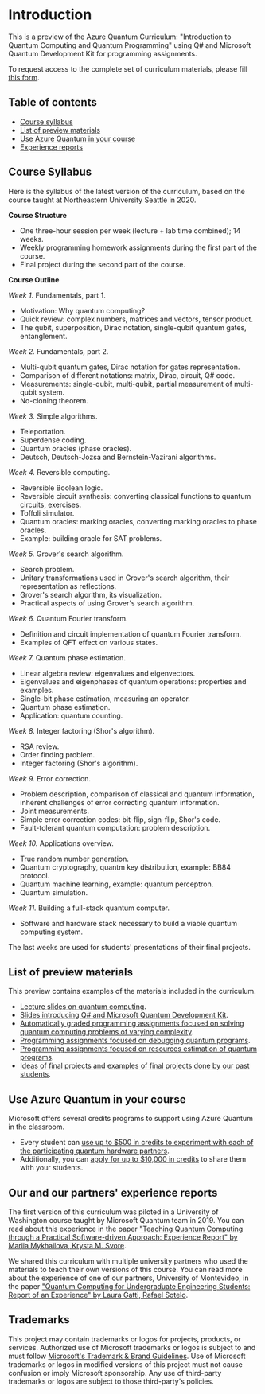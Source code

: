 # Introduction

This is a preview of the Azure Quantum Curriculum: "Introduction to Quantum Computing and Quantum Programming" using Q# and Microsoft Quantum Development Kit for programming assignments.

To request access to the complete set of curriculum materials, please fill [this form](https://aka.ms/AQ/Curriculum/RequestAccess).

## Table of contents

* [Course syllabus](#syllabus)
* [List of preview materials](#materials-list)
* [Use Azure Quantum in your course](#aq-credits)
* [Experience reports](#experience-reports)

## Course Syllabus <a name="syllabus" />

Here is the syllabus of the latest version of the curriculum, based on the course taught at Northeastern University Seattle in 2020.

**Course Structure** 
* One three-hour session per week (lecture + lab time combined); 14 weeks. 
* Weekly programming homework assignments during the first part of the course.
* Final project during the second part of the course.

**Course Outline**  

*Week 1.* Fundamentals, part 1.

* Motivation: Why quantum computing?
* Quick review: complex numbers, matrices and vectors, tensor product.
* The qubit, superposition, Dirac notation, single-qubit quantum gates, entanglement.

*Week 2.* Fundamentals, part 2.

* Multi-qubit quantum gates, Dirac notation for gates representation.
* Comparison of different notations: matrix, Dirac, circuit, Q# code.
* Measurements: single-qubit, multi-qubit, partial measurement of multi-qubit system.
* No-cloning theorem.

*Week 3.* Simple algorithms.

* Teleportation.
* Superdense coding.
* Quantum oracles (phase oracles).
* Deutsch, Deutsch-Jozsa and Bernstein-Vazirani algorithms.

*Week 4.* Reversible computing.

* Reversible Boolean logic.
* Reversible circuit synthesis: converting classical functions to quantum circuits, exercises.
* Toffoli simulator.
* Quantum oracles: marking oracles, converting marking oracles to phase oracles.
* Example: building oracle for SAT problems.

*Week 5.* Grover's search algorithm.

* Search problem.
* Unitary transformations used in Grover's search algorithm, their representation as reflections.
* Grover's search algorithm, its visualization.
* Practical aspects of using Grover's search algorithm.

*Week 6.* Quantum Fourier transform.

* Definition and circuit implementation of quantum Fourier transform.
* Examples of QFT effect on various states.

*Week 7.* Quantum phase estimation.

* Linear algebra review: eigenvalues and eigenvectors.
* Eigenvalues and eigenphases of quantum operations: properties and examples.
* Single-bit phase estimation, measuring an operator.
* Quantum phase estimation.
* Application: quantum counting.

*Week 8.* Integer factoring (Shor's algorithm).

* RSA review.
* Order finding problem.
* Integer factoring (Shor's algorithm).

*Week 9.* Error correction.

* Problem description, comparison of classical and quantum information, inherent challenges of error correcting quantum information.
* Joint measurements.
* Simple error correction codes: bit-flip, sign-flip, Shor's code.
* Fault-tolerant quantum computation: problem description.

*Week 10.* Applications overview.

* True random number generation.
* Quantum cryptography, quantm key distribution, example: BB84 protocol.
* Quantum machine learning, example: quantum perceptron.
* Quantum simulation.

*Week 11.* Building a full-stack quantum computer.

* Software and hardware stack necessary to build a viable quantum computing system.

The last weeks are used for students' presentations of their final projects.


## List of preview materials <a name="materials-list" />

This preview contains examples of the materials included in the curriculum.

* [Lecture slides on quantum computing](./LectureSlides).
* [Slides introducing Q# and Microsoft Quantum Development Kit](./QDKSlides).
* [Automatically graded programming assignments focused on solving quantum computing problems of varying complexity](./ProgrammingAssignmentSamples/AutogradedProblems).
* [Programming assignments focused on debugging quantum programs](./ProgrammingAssignmentSamples/DebuggingQuantumCode).
* [Programming assignments focused on resources estimation of quantum programs](./ProgrammingAssignmentSamples/ResourcesEstimation).
* [Ideas of final projects and examples of final projects done by our past students](./FinalProjects).


## Use Azure Quantum in your course <a name="aq-credits" />

Microsoft offers several credits programs to support using Azure Quantum in the classroom.

* Every student can [use up to $500 in credits to experiment with each of the participating quantum hardware partners](https://devblogs.microsoft.com/qsharp/explore-quantum-hardware-for-free-with-azure-quantum/).
* Additionally, you can [apply for up to $10,000 in credits](https://aka.ms/aq/credits) to share them with your students.


## Our and our partners' experience reports <a name="experience-reports" />

The first version of this curriculum was piloted in a University of Washington course taught by Microsoft Quantum team in 2019. You can read about this experience in the paper ["Teaching Quantum Computing through a Practical Software-driven Approach: Experience Report" by Mariia Mykhailova, Krysta M. Svore](https://arxiv.org/abs/2010.07729).

We shared this curriculum with multiple university partners who used the materials to teach their own versions of this course. You can read more about the experience of one of our partners, University of Montevideo, in the paper ["Quantum Computing for Undergraduate Engineering Students: Report of an Experience" by Laura Gatti, Rafael Sotelo](http://ingenieria.um.edu.uy/pdf/QCE21_Workforce_UM_LG_RS_final.pdf).


## Trademarks

This project may contain trademarks or logos for projects, products, or services. Authorized use of Microsoft 
trademarks or logos is subject to and must follow 
[Microsoft's Trademark & Brand Guidelines](https://www.microsoft.com/en-us/legal/intellectualproperty/trademarks/usage/general).
Use of Microsoft trademarks or logos in modified versions of this project must not cause confusion or imply Microsoft sponsorship.
Any use of third-party trademarks or logos are subject to those third-party's policies.
